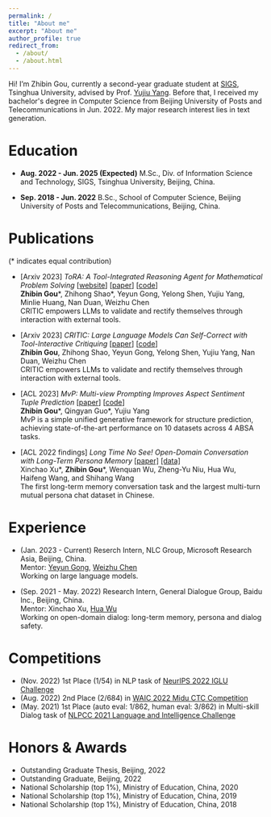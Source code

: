 ```yaml
---
permalink: /
title: "About me"
excerpt: "About me"
author_profile: true
redirect_from: 
  - /about/
  - /about.html
---
```


Hi! I’m Zhibin Gou, currently a second-year graduate student at [SIGS](https://www.sigs.tsinghua.edu.cn/en/), Tsinghua University, advised by Prof. [Yujiu Yang](https://sites.google.com/view/iigroup-thu/about). Before that, I received my bachelor's degree in Computer Science from Beijing University of Posts and Telecommunications in Jun. 2022. My major research interest lies in text generation.

Education
======

- **Aug. 2022 - Jun. 2025 (Expected)** M.Sc., Div. of Information Science and Technology, SIGS, Tsinghua University, Beijing, China.

- **Sep. 2018 - Jun. 2022** B.Sc., School of Computer Science, Beijing University of Posts and Telecommunications, Beijing, China.

Publications
======
(\* indicates equal contribution)

- [Arxiv 2023] *ToRA: A Tool-Integrated Reasoning Agent for Mathematical Problem Solving* [[website](https://microsoft.github.io/ToRA/)] [[paper](https://arxiv.org/abs/2309.17452)] [[code](https://github.com/microsoft/ToRA)]
<br> **Zhibin Gou**\*, Zhihong Shao\*, Yeyun Gong, Yelong Shen, Yujiu Yang, Minlie Huang, Nan Duan, Weizhu Chen
<br> CRITIC empowers LLMs to validate and rectify themselves through interaction with external tools.

- [Arxiv 2023] *CRITIC: Large Language Models Can Self-Correct with Tool-Interactive Critiquing* [[paper](https://arxiv.org/abs/2305.11738)] [[code](https://github.com/microsoft/ProphetNet/tree/master/CRITIC)]
<br> **Zhibin Gou**, Zhihong Shao, Yeyun Gong, Yelong Shen, Yujiu Yang, Nan Duan, Weizhu Chen
<br> CRITIC empowers LLMs to validate and rectify themselves through interaction with external tools.

- [ACL 2023] *MvP: Multi-view Prompting Improves Aspect Sentiment Tuple Prediction* [[paper](https://arxiv.org/abs/2305.12627)] [[code](https://github.com/ZubinGou/multi-view-prompting)]
<br> **Zhibin Gou**\*, Qingyan Guo\*, Yujiu Yang
<br> MvP is a simple unified generative framework for structure prediction, achieving state-of-the-art performance on 10 datasets across 4 ABSA tasks.

- [ACL 2022 findings] *Long Time No See! Open-Domain Conversation with Long-Term Persona Memory* [[paper]](https://arxiv.org/abs/2203.05797) [[data]](https://github.com/PaddlePaddle/Research/tree/master/NLP/ACL2022-DuLeMon)
<br> Xinchao Xu\*, **Zhibin Gou**\*, Wenquan Wu, Zheng-Yu Niu, Hua Wu, Haifeng Wang, and Shihang Wang
<br> The first long-term memory conversation task and the largest multi-turn mutual persona chat dataset in Chinese.


Experience
======
- (Jan. 2023 - Current) Reserch Intern, NLC Group, Microsoft Research Asia, Beijing, China.
<br> Mentor: [Yeyun Gong](https://www.microsoft.com/en-us/research/people/yegong/), [Weizhu Chen](https://www.microsoft.com/en-us/research/people/wzchen/)
<br> Working on large language models.

- (Sep. 2021 - May. 2022) Research Intern, General Dialogue Group, Baidu Inc., Beijing, China.
<br> Mentor: Xinchao Xu, [Hua Wu](https://wuhuanlp.github.io/)
<br> Working on open-domain dialog: long-term memory, persona and dialog safety.

Competitions
======
- (Nov. 2022) 1st Place (1/54) in NLP task of [NeurIPS 2022 IGLU Challenge](https://www.aicrowd.com/challenges/neurips-2022-iglu-challenge)
- (Aug. 2022) 2nd Place (2/684) in [WAIC 2022 Midu CTC Competition](https://aistudio.baidu.com/aistudio/competition/detail/404/0/leaderboard)
- (May. 2021) 1st Place (auto eval: 1/862, human eval: 3/862) in Multi-skill Dialog task of [NLPCC 2021 Language and Intelligence Challenge](http://tcci.ccf.org.cn/conference/2021/cfpp.php)

Honors & Awards
======

- Outstanding Graduate Thesis, Beijing, 2022
- Outstanding Graduate, Beijing, 2022
- National Scholarship (top 1%), Ministry of Education, China, 2020 
- National Scholarship (top 1%), Ministry of Education, China, 2019 
- National Scholarship (top 1%), Ministry of Education, China, 2018
